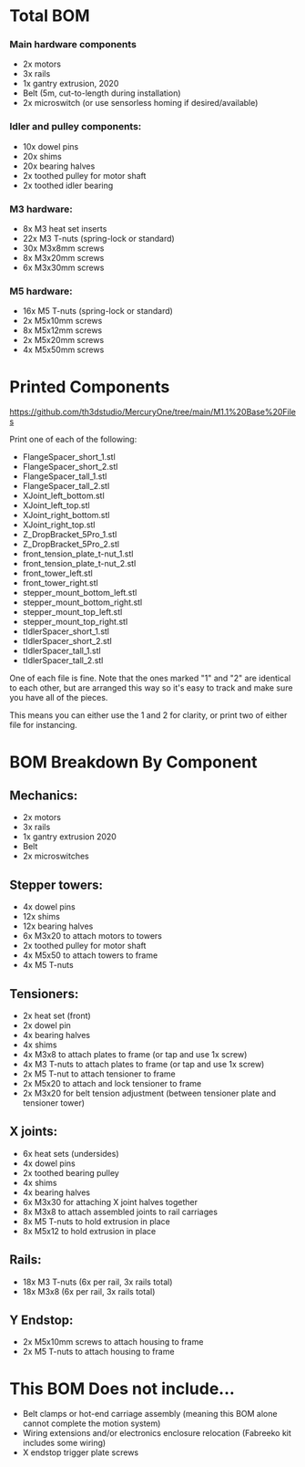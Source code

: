 # Total BOM

### Main hardware components
- 2x motors
- 3x rails
- 1x gantry extrusion, 2020
- Belt (5m, cut-to-length during installation)
- 2x microswitch (or use sensorless homing if desired/available)

### Idler and pulley components:
- 10x dowel pins
- 20x shims
- 20x bearing halves
- 2x toothed pulley for motor shaft
- 2x toothed idler bearing

### M3 hardware:
- 8x M3 heat set inserts
- 22x M3 T-nuts (spring-lock or standard)
- 30x M3x8mm screws
- 8x M3x20mm screws
- 6x M3x30mm screws

### M5 hardware:
- 16x M5 T-nuts (spring-lock or standard)
- 2x M5x10mm screws
- 8x M5x12mm screws
- 2x M5x20mm screws
- 4x M5x50mm screws

# Printed Components

https://github.com/th3dstudio/MercuryOne/tree/main/M1.1%20Base%20Files

Print one of each of the following:

- FlangeSpacer_short_1.stl
- FlangeSpacer_short_2.stl
- FlangeSpacer_tall_1.stl
- FlangeSpacer_tall_2.stl
- XJoint_left_bottom.stl
- XJoint_left_top.stl
- XJoint_right_bottom.stl
- XJoint_right_top.stl
- Z_DropBracket_5Pro_1.stl
- Z_DropBracket_5Pro_2.stl
- front_tension_plate_t-nut_1.stl
- front_tension_plate_t-nut_2.stl
- front_tower_left.stl
- front_tower_right.stl
- stepper_mount_bottom_left.stl
- stepper_mount_bottom_right.stl
- stepper_mount_top_left.stl
- stepper_mount_top_right.stl
- tIdlerSpacer_short_1.stl
- tIdlerSpacer_short_2.stl
- tIdlerSpacer_tall_1.stl
- tIdlerSpacer_tall_2.stl

One of each file is fine. Note that the ones marked "1" and "2" are identical to each other, but are arranged this way so it's easy to track and make sure you have all of the pieces.

This means you can either use the 1 and 2 for clarity, or print two of either file for instancing.

# BOM Breakdown By Component

## Mechanics:
- 2x motors
- 3x rails
- 1x gantry extrusion 2020
- Belt
- 2x microswitches

## Stepper towers:
- 4x dowel pins
- 12x shims
- 12x bearing halves
- 6x M3x20 to attach motors to towers
- 2x toothed pulley for motor shaft
- 4x M5x50 to attach towers to frame
- 4x M5 T-nuts

## Tensioners:
- 2x heat set (front)
- 2x dowel pin
- 4x bearing halves
- 4x shims
- 4x M3x8 to attach plates to frame (or tap and use 1x screw)
- 4x M3 T-nuts to attach plates to frame (or tap and use 1x screw)
- 2x M5 T-nut to attach tensioner to frame
- 2x M5x20 to attach and lock tensioner to frame
- 2x M3x20 for belt tension adjustment (between tensioner plate and tensioner tower)

## X joints:

- 6x heat sets (undersides)
- 4x dowel pins
- 2x toothed bearing pulley
- 4x shims
- 4x bearing halves
- 6x M3x30 for attaching X joint halves together
- 8x M3x8 to attach assembled joints to rail carriages
- 8x M5 T-nuts to hold extrusion in place
- 8x M5x12 to hold extrusion in place

## Rails:
- 18x M3 T-nuts (6x per rail, 3x rails total)
- 18x M3x8 (6x per rail, 3x rails total)

## Y Endstop:
- 2x M5x10mm screws to attach housing to frame
- 2x M5 T-nuts to attach housing to frame

# This BOM Does not include...

- Belt clamps or hot-end carriage assembly (meaning this BOM alone cannot complete the motion system)
- Wiring extensions and/or electronics enclosure relocation (Fabreeko kit includes some wiring)
- X endstop trigger plate screws
